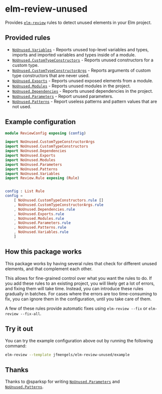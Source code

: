 # elm-review-unused

Provides [`elm-review`](https://package.elm-lang.org/packages/jfmengels/elm-review/latest/) rules to detect unused elements in your Elm project.

## Provided rules

- [`NoUnused.Variables`](https://package.elm-lang.org/packages/jfmengels/elm-review-unused/1.1.1/NoUnused-Variables) - Reports unused top-level variables and types, imports and imported variables and types inside of a module.
- [`NoUnused.CustomTypeConstructors`](https://package.elm-lang.org/packages/jfmengels/elm-review-unused/1.1.1/NoUnused-CustomTypeConstructors) - Reports unused constructors for a custom type.
- [`NoUnused.CustomTypeConstructorArgs`](https://package.elm-lang.org/packages/jfmengels/elm-review-unused/1.1.1/NoUnused-CustomTypeConstructorArgs) - Reports arguments of custom type constructors that are never used.
- [`NoUnused.Exports`](https://package.elm-lang.org/packages/jfmengels/elm-review-unused/1.1.1/NoUnused-Exports) - Reports unused exposed elements from a module.
- [`NoUnused.Modules`](https://package.elm-lang.org/packages/jfmengels/elm-review-unused/1.1.1/NoUnused-Modules) - Reports unused modules in the project.
- [`NoUnused.Dependencies`](https://package.elm-lang.org/packages/jfmengels/elm-review-unused/1.1.1/NoUnused-Dependencies) - Reports unused dependencies in the project.
- [`NoUnused.Parameters`](https://package.elm-lang.org/packages/jfmengels/elm-review-unused/1.1.1/NoUnused-Dependencies) - Report unused parameters.
- [`NoUnused.Patterns`](https://package.elm-lang.org/packages/jfmengels/elm-review-unused/1.1.1/NoUnused-Dependencies) - Report useless patterns and pattern values that are not used.

## Example configuration

```elm
module ReviewConfig exposing (config)

import NoUnused.CustomTypeConstructorArgs
import NoUnused.CustomTypeConstructors
import NoUnused.Dependencies
import NoUnused.Exports
import NoUnused.Modules
import NoUnused.Parameters
import NoUnused.Patterns
import NoUnused.Variables
import Review.Rule exposing (Rule)


config : List Rule
config =
    [ NoUnused.CustomTypeConstructors.rule []
    , NoUnused.CustomTypeConstructorArgs.rule
    , NoUnused.Dependencies.rule
    , NoUnused.Exports.rule
    , NoUnused.Modules.rule
    , NoUnused.Parameters.rule
    , NoUnused.Patterns.rule
    , NoUnused.Variables.rule
    ]
```


## How this package works

This package works by having several rules that check for different unused elements, and that complement each other.

This allows for fine-grained control over what you want the rules to do. If you add these rules to an existing project, you will likely get a lot of errors, and fixing them will take time. Instead, you can introduce these rules gradually in batches. For cases where the errors are too time-consuming to fix, you can ignore them in the configuration, until you take care of them.

A few of these rules provide automatic fixes using `elm-review --fix` or `elm-review --fix-all`.


## Try it out

You can try the example configuration above out by running the following command:

```bash
elm-review --template jfmengels/elm-review-unused/example
```


## Thanks

Thanks to @sparksp for writing [`NoUnused.Parameters`](https://package.elm-lang.org/packages/jfmengels/elm-review-unused/1.1.1/NoUnused-Dependencies) and [`NoUnused.Patterns`](https://package.elm-lang.org/packages/jfmengels/elm-review-unused/1.0.1/NoUnused-Dependencies).
